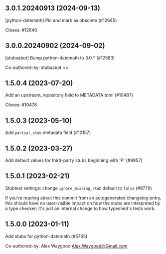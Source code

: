 ## 3.0.1.20240913 (2024-09-13)

[python-datemath] Pin and mark as obsolete (#12645)

Closes: #12640

## 3.0.0.20240902 (2024-09-02)

[stubsabot] Bump python-datemath to 3.0.* (#12583)

Co-authored-by: stubsabot <>

## 1.5.0.4 (2023-07-20)

Add an upstream_repository field to METADATA.toml (#10487)

Closes: #10478

## 1.5.0.3 (2023-05-10)

Add `partial_stub` metadata field (#10157)

## 1.5.0.2 (2023-03-27)

Add default values for third-party stubs beginning with 'P' (#9957)

## 1.5.0.1 (2023-02-21)

Stubtest settings: change `ignore_missing_stub` default to `false` (#9779)

If you're reading about this commit from an autogenerated changelog entry, this should have no user-visible impact on how the stubs are interpreted by a type checker; it's just an internal change to how typeshed's tests work.

## 1.5.0.0 (2023-01-11)

Add stubs for python-datemath (#5765)

Co-authored-by: Alex Waygood <Alex.Waygood@Gmail.com>


